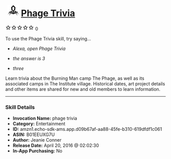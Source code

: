 # &nbsp;<img src="skill_icon" alt="Phage Trivia icon" width="36"> [Phage Trivia](http://alexa.amazon.com/#skills/amzn1.echo-sdk-ams.app.d09b67af-aa88-45fe-b310-619dfdf1c061)
![0 stars](../../images/ic_star_border_black_18dp_1x.png)![0 stars](../../images/ic_star_border_black_18dp_1x.png)![0 stars](../../images/ic_star_border_black_18dp_1x.png)![0 stars](../../images/ic_star_border_black_18dp_1x.png)![0 stars](../../images/ic_star_border_black_18dp_1x.png) 0

To use the Phage Trivia skill, try saying...

* *Alexa, open Phage Trivia*

* *the answer is 3*

* *three*

Learn trivia about the Burning Man camp The Phage, as well as its associated camps in The Institute village.  Historical dates, art project details and other items are shared for new and old members to learn information.

***

### Skill Details

* **Invocation Name:** phage trivia
* **Category:** Entertainment
* **ID:** amzn1.echo-sdk-ams.app.d09b67af-aa88-45fe-b310-619dfdf1c061
* **ASIN:** B01EEUXG7U
* **Author:** Jeanie Conner
* **Release Date:** April 20, 2016 @ 02:02:30
* **In-App Purchasing:** No
